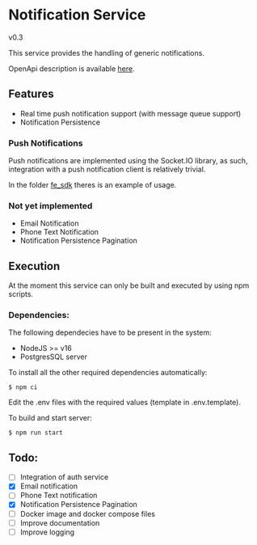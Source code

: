# Notification Service
v0.3

This service provides the handling of generic notifications.

OpenApi description is available [here](./docs/api.yaml).

## Features
- Real time push notification support (with message queue support)
- Notification Persistence

### Push Notifications
Push notifications are implemented using the Socket.IO library, as such, integration with a push notification client is relatively trivial.

In the folder [fe_sdk](./fe_sdk) theres is an example of usage.

### Not yet implemented
- Email Notification
- Phone Text Notification
- Notification Persistence Pagination


## Execution
At the moment this service can only be built and executed by using npm scripts.

### Dependencies:
The following dependecies have to be present in the system:
- NodeJS >= v16
- PostgresSQL server

To install all the other required dependencies automatically:

`$ npm ci`

Edit the .env files with the required values (template in .env.template).

To build and start server:

`$ npm run start`



## Todo:
- [ ] Integration of auth service
- [x] Email notification
- [ ] Phone Text notification
- [x] Notification Persistence Pagination
- [ ] Docker image and docker compose files
- [ ] Improve documentation
- [ ] Improve logging
